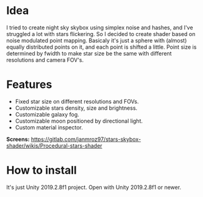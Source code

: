 # Idea

I tried to create night sky skybox using simplex noise and hashes, and I've struggled a lot with stars flickering. So I decided to create shader based on noise modulated point mapping.
Basicaly it's just a sphere with (almost) equally distributed points on it, and each point is shifted a little. Point size is determined by fwidth to make star size be the same with different resolutions and camera FOV's. 

# Features
*  Fixed star size on different resolutions and FOVs.
*  Customizable stars density, size and brightness.
*  Customizable galaxy fog.
*  Customizable moon positioned by directional light.
*  Custom material inspector.

**Screens:**
https://gitlab.com/janmroz97/stars-skybox-shader/wikis/Procedural-stars-shader


# How to install

It's just Unity 2019.2.8f1 project. Open with Unity 2019.2.8f1 or newer.